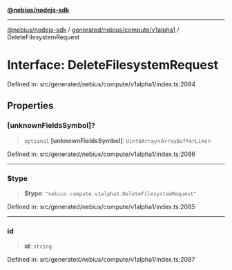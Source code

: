 [**@nebius/nodejs-sdk**](../../../../../README.md)

---

[@nebius/nodejs-sdk](../../../../../README.md) / [generated/nebius/compute/v1alpha1](../README.md) / DeleteFilesystemRequest

# Interface: DeleteFilesystemRequest

Defined in: src/generated/nebius/compute/v1alpha1/index.ts:2084

## Properties

### \[unknownFieldsSymbol\]?

> `optional` **\[unknownFieldsSymbol\]**: `Uint8Array`\<`ArrayBufferLike`\>

Defined in: src/generated/nebius/compute/v1alpha1/index.ts:2086

---

### $type

> **$type**: `"nebius.compute.v1alpha1.DeleteFilesystemRequest"`

Defined in: src/generated/nebius/compute/v1alpha1/index.ts:2085

---

### id

> **id**: `string`

Defined in: src/generated/nebius/compute/v1alpha1/index.ts:2087
